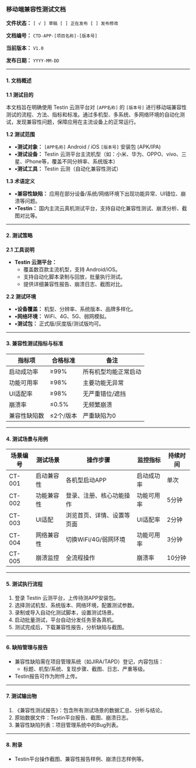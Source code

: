 ### 移动端兼容性测试文档

**文件状态：** `[ √ ] 草稿 [ ] 正在发布 [ ] 发布修改`

**文档编号：** `CTD-APP-[项目名称]-[版本号]`

**当前版本：** `V1.0`

**发布日期：** `YYYY-MM-DD`

---

#### 1. 文档概述

**1.1 测试目的**

本文档旨在明确使用 Testin 云测平台对 `[APP名称]` 的 `[版本号]` 进行移动端兼容性测试的流程、方法、指标和标准。通过多机型、多系统、多网络环境的自动化测试，发现兼容性问题，保障应用在主流设备上的正常运行。

**1.2 测试范围**

* **•测试对象：** `[APP名称]` Android / iOS `[版本号]` 安装包 (APK/IPA)
* **•测试设备：** Testin 云测平台主流机型（如：小米、华为、OPPO、vivo、三星、iPhone等，覆盖不同分辨率、系统版本）
* **•测试工具：** Testin 云测（自动化兼容性测试）

**1.3 术语定义**

* **•兼容性缺陷：** 应用在部分设备/系统/网络环境下出现功能异常、UI错位、崩溃等问题。
* **•Testin：** 国内主流云真机测试平台，支持自动化兼容性测试、崩溃分析、截图对比等。

---

#### 2. 测试策略

**2.1 工具说明**

* **Testin 云测平台：**
  * 覆盖数百款主流机型，支持 Android/iOS。
  * 支持自动化脚本录制与回放，批量执行测试。
  * 提供详细兼容性报告、崩溃日志、截图对比。

**2.2 测试环境**

* **•设备覆盖：** 机型、分辨率、系统版本、品牌多样化。
* **•网络环境：** WiFi、4G、5G、弱网模拟。
* **•测试包：** 正式版/灰度版/测试版均可。

---

#### 3. 兼容性测试指标与标准

| 指标项       | 合格标准   | 备注                 |
| ------------ | ---------- | -------------------- |
| 启动成功率   | ≥99%      | 所有机型均能正常启动 |
| 功能可用率   | ≥98%      | 主要功能无异常       |
| UI适配率     | ≥98%      | 无严重错位/遮挡      |
| 崩溃率       | ≤0.5%     | 无频繁崩溃           |
| 兼容性缺陷数 | ≤2个/版本 | 严重缺陷为0          |

---

#### 4. 测试场景与用例

| 场景编号 | 测试场景   | 操作步骤                   | 监控指标   | 持续时间 |
| -------- | ---------- | -------------------------- | ---------- | -------- |
| CT-001   | 启动兼容性 | 各机型启动APP              | 启动成功率 | 单次     |
| CT-002   | 功能兼容性 | 登录、注册、核心功能操作   | 功能可用率 | 5分钟    |
| CT-003   | UI适配     | 浏览首页、详情、设置等页面 | UI适配率   | 2分钟    |
| CT-004   | 网络兼容性 | 切换WiFi/4G/弱网环境       | 功能可用率 | 3分钟    |
| CT-005   | 崩溃监控   | 全流程操作                 | 崩溃率     | 10分钟   |

---

#### 5. 测试执行流程

1. 登录 Testin 云测平台，上传待测APP安装包。
2. 选择测试机型、系统版本、网络环境，配置测试参数。
3. 录制或导入自动化测试脚本，设置测试场景。
4. 启动批量测试，平台自动分发任务至各真机。
5. 测试完成后，下载兼容性报告，分析缺陷与截图。

---

#### 6. 缺陷管理与报告

* 兼容性缺陷需在项目管理系统（如JIRA/TAPD）登记，内容包括：
  * 标题、机型/系统、复现步骤、截图、日志、严重等级。
* Testin报告可作为附件上传。

---

#### 7. 测试输出物

1. 《兼容性测试报告》：包含所有测试场景的数据汇总、分析与结论。
2. 原始数据文件：Testin平台报告、截图、崩溃日志。
3. 兼容性缺陷列表：项目管理系统中的Bug列表。

---

#### 8. 附录

* Testin平台操作截图、兼容性报告样例、崩溃日志样例等。
